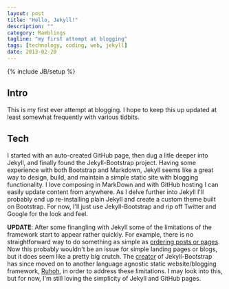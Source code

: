 ```yaml
---
layout: post
title: "Hello, Jekyll!"
description: ""
category: Ramblings
tagline: "my first attempt at blogging"
tags: [technology, coding, web, jekyll]
date: 2013-02-20
---
```

{% include JB/setup %}

## Intro

This is my first ever attempt at blogging. I hope to keep this up updated at least somewhat frequently with various tidbits. 

## Tech

I started with an auto-created GitHub page, then dug a litle deeper into Jekyll, and finally found the Jekyll-Bootstrap project. Having some experience with both Bootstrap and Markdown, Jekyll seems like a great way to design, build, and maintain a simple static site with blogging functionality. I love composing in MarkDown and with GitHub hosting I can easily update content from anywhere. As I delve further into Jekyll I'll probably end up re-installing plain Jekyll and create a custom theme built on Bootstrap. For now, I'll just use Jekyll-Bootstrap and rip off Twitter and Google for the look and feel. 

**UPDATE**: After some finangling with Jekyll some of the limitations of the framework start to appear rather quickly. For example, there is no straightforward way to do something as simple as [ordering posts or pages](https://github.com/plusjade/jekyll-bootstrap/issues/42). Now this probably wouldn't be an issue for simple landing pages or blogs, but it does seem like a pretty big crutch. The [creator](https://github.com/plusjade) of Jekyll-Bootstrap has since moved on to another language agnostic static website/blogging framework, [Ruhoh](http://ruhoh.com), in order to address these limitations. I may look into this, but for now, I'm still loving the simplicity of Jekyll and GitHub pages. 
